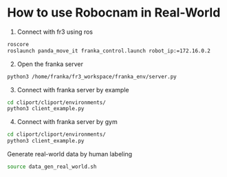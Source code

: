 # How to use Robocnam in Real-World

1. Connect with fr3 using ros
```bash
roscore
roslaunch panda_move_it franka_control.launch robot_ip:=172.16.0.2
```

2. Open the franka server
```bash
python3 /home/franka/fr3_workspace/franka_env/server.py
```

3. Connect with franka server by example
```bash
cd cliport/cliport/environments/
python3 client_example.py
```

4. Connect with franka server by gym
```bash
cd cliport/cliport/environments/
python3 client_example.py
```


Generate real-world data by human labeling
```bash
source data_gen_real_world.sh
```
